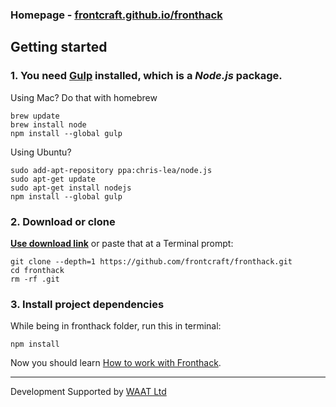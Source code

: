 ### Homepage - [frontcraft.github.io/fronthack](http://frontcraft.github.io/fronthack/)

## Getting started

### 1. You need [Gulp](http://gulpjs.com/) installed, which is a _Node.js_ package.

Using Mac? Do that with homebrew
```
brew update
brew install node
npm install --global gulp
```

Using Ubuntu?
```
sudo add-apt-repository ppa:chris-lea/node.js
sudo apt-get update
sudo apt-get install nodejs
npm install --global gulp
```


### 2. Download or clone

**[Use download link](https://github.com/frontcraft/fronthack/archive/master.zip)**
or paste that at a Terminal prompt:
```
git clone --depth=1 https://github.com/frontcraft/fronthack.git
cd fronthack
rm -rf .git
```


### 3. Install project dependencies

While being in fronthack folder, run this in terminal:
```
npm install
```
Now you should learn [How to work with Fronthack](https://github.com/frontcraft/fronthack/wiki/2.-How-to-work-with-Fronthack).

----------

Development Supported by [WAAT Ltd](http://waat.eu)
